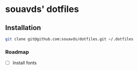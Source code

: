 # souavds' dotfiles

## Installation

```bash
git clone git@github.com:souavds/dotfiles.git ~/.dotfiles
```

### Roadmap

- [ ] Install fonts
